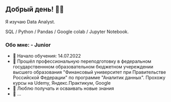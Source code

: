 ## Добрый день! 🙌🏻

Я изучаю Data Analyst. 

SQL / Python / Pandas / Google colab / Jupyter Notebook.

### Обо мне: - Junior
* 🌄 Начало обучения: 14.07.2022
* 🌅 Прошёл профессиональную переподготовку в федеральном государственнном образовательном бюджетном учереждении высшего образования 
"Финансовый университет при Правительстве Российской Федерации" по программе "Аналитик данных". Прохожу курсы на Udemy, Яндекс.Практикум, Google
* 🌆 Люблю получать и осваивать новые знания
* 🌇 ...
